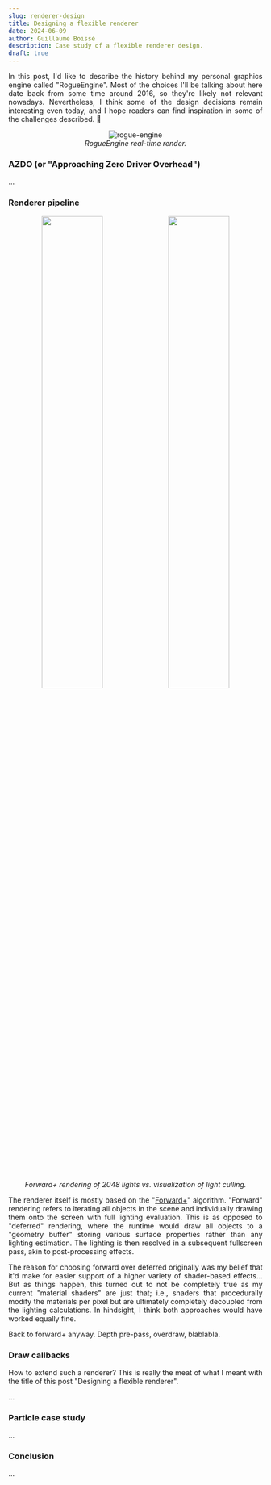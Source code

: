 ```yaml
---
slug: renderer-design
title: Designing a flexible renderer
date: 2024-06-09
author: Guillaume Boissé
description: Case study of a flexible renderer design.
draft: true
---
```


<div style="text-align: justify">

In this post, I'd like to describe the history behind my personal graphics engine called "RogueEngine".
Most of the choices I'll be talking about here date back from some time around 2016, so they're likely not relevant nowadays.
Nevertheless, I think some of the design decisions remain interesting even today, and I hope readers can find inspiration in some of the challenges described. :slightly_smiling_face:

<div style="text-align: center;">

![rogue-engine](/rogue-engine.jpg)\
*RogueEngine real-time render.*

</div>

### AZDO (or "Approaching Zero Driver Overhead")

...

### Renderer pipeline

<div style="text-align: center;">

<img src="/forward-plus.jpg" width="49%" />
<img src="/forward-lights.jpg" width="49%" /><br/>
<em>Forward+ rendering of 2048 lights vs. visualization of light culling.</em>

</div>

The renderer itself is mostly based on the "[Forward+](https://takahiroharada.wordpress.com/wp-content/uploads/2015/04/forward_plus.pdf)" algorithm.
"Forward" rendering refers to iterating all objects in the scene and individually drawing them onto the screen with full lighting evaluation.
This is as opposed to "deferred" rendering, where the runtime would draw all objects to a "geometry buffer" storing various surface properties rather than any lighting estimation.
The lighting is then resolved in a subsequent fullscreen pass, akin to post-processing effects.
<!-- reading in the per-pixel material properties and computing the lighting against every light in the scene.-->

The reason for choosing forward over deferred originally was my belief that it'd make for easier support of a higher variety of shader-based effects...
But as things happen, this turned out to not be completely true as my current "material shaders" are just that;
i.e., shaders that procedurally modify the materials per pixel but are ultimately completely decoupled from the lighting calculations.
In hindsight, I think both approaches would have worked equally fine.

Back to forward+ anyway.
Depth pre-pass, overdraw, blablabla.

### Draw callbacks

How to extend such a renderer?
This is really the meat of what I meant with the title of this post "Designing a flexible renderer".

...

### Particle case study

...

### Conclusion

...

<!--
In this post, I'd like to describe the architecture of my personal graphics engine called "RogueEngine".
Most of the choices mentioned here date back from some time around 2016/17, so not exactly new...
Nevertheless, I think some of the design decisions remain interesting even today.

So, back in 2016, I decided to refactore/re-write the engine, one of the main goals being to follow the ["AZDO"](https://www.gdcvault.com/play/1020791/Approaching-Zero-Driver-Overhead-in) guidelines.
AZDO, or Approaching Zero Driver Overhead, is fondamentally about batching draw calls as much as you can to avoid calling OpenGL API functions too much therefore reducing driver involvement, mainly in terms of frame performance.
It also tends to set things up in a way that are well suited for ray tracing (random access to all geometry, all materials, all textures, etc.), which was at the time (and still is today to a large extent) a major area of focus for me.

...

Talk about forward drawing pipeline with clearly identified callbacks slots...

Renderer API is mostly "data-oriented" in the sense that all the renderer does is detect whether a particular render target was written to during these stages.
For instance, if AO is written during the pre-draw callback, then the draw shaders are re-compiled during the forward pass with `HAS_OCCLUSION` switch.

-->

<!--
So, back in 2016, I decided to start a refactoring of the engine I had been working, which ultimately turned into a near complete re-write;
there were mostly two reasons for this:
- The previous version was aiming to be OSX-compatible and was relying on OpenGL 3.3 for graphics and OpenCL 1.1 for compute;
the interop was slow and generally I found the OSX graphics drivers to be pretty disastrous, just not worth it.
- I had watched this very inspiring talk from GDC 2014 called ["AZDO"](https://www.gdcvault.com/play/1020791/Approaching-Zero-Driver-Overhead-in) and thought this was a great opportunity, blablabla.

Command buffers, etc.
Vulkan-like performance before it existed!

Another important goal for this design was to provide a flexible rendering pipeline allowing to easily experiment/research new graphics techniques.
This was initially for enabling my personal research and experiments, and later on went on to be very useful for turning the engine into a demoengine. :slightly_smiling_face:
-->

<!--

Mention about ray tracing, "array of texture arrays"-style bindless texturing, etc.
Or rather, explain about the batching and link into how this is a great setup for ray tracing. :slightly_smiling_face:

-->

</div>
